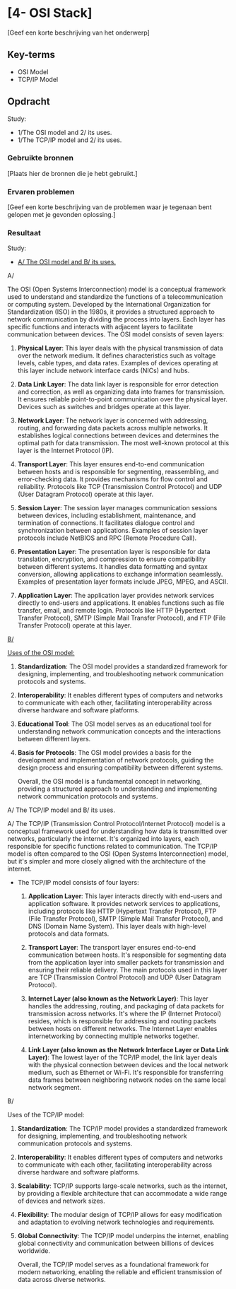 # [4- OSI Stack]

[Geef een korte beschrijving van het onderwerp]

## Key-terms

- OSI Model  
- TCP/IP Model

## Opdracht

 Study:

- 1/The OSI model and 2/ its uses.
- 1/The TCP/IP model and 2/ its uses.

### Gebruikte bronnen

[Plaats hier de bronnen die je hebt gebruikt.]

### Ervaren problemen

[Geef een korte beschrijving van de problemen waar je tegenaan bent gelopen met je gevonden oplossing.]

### Resultaat

Study:

- <u>A/ The OSI model and B/ its uses.</u>

A/ 

The OSI (Open Systems Interconnection) model is a conceptual framework used to understand and standardize the functions of a telecommunication or computing system. Developed by the International Organization for Standardization (ISO) in the 1980s, it provides a structured approach to network communication by dividing the process into layers. Each layer has specific functions and interacts with adjacent layers to facilitate communication between devices. The OSI model consists of seven layers:

1. **Physical Layer**: This layer deals with the physical transmission of data over the network medium. It defines characteristics such as voltage levels, cable types, and data rates. Examples of devices operating at this layer include network interface cards (NICs) and hubs.

2. **Data Link Layer**: The data link layer is responsible for error detection and correction, as well as organizing data into frames for transmission. It ensures reliable point-to-point communication over the physical layer. Devices such as switches and bridges operate at this layer.

3. **Network Layer**: The network layer is concerned with addressing, routing, and forwarding data packets across multiple networks. It establishes logical connections between devices and determines the optimal path for data transmission. The most well-known protocol at this layer is the Internet Protocol (IP).

4. **Transport Layer**: This layer ensures end-to-end communication between hosts and is responsible for segmenting, reassembling, and error-checking data. It provides mechanisms for flow control and reliability. Protocols like TCP (Transmission Control Protocol) and UDP (User Datagram Protocol) operate at this layer.

5. **Session Layer**: The session layer manages communication sessions between devices, including establishment, maintenance, and termination of connections. It facilitates dialogue control and synchronization between applications. Examples of session layer protocols include NetBIOS and RPC (Remote Procedure Call).

6. **Presentation Layer**: The presentation layer is responsible for data translation, encryption, and compression to ensure compatibility between different systems. It handles data formatting and syntax conversion, allowing applications to exchange information seamlessly. Examples of presentation layer formats include JPEG, MPEG, and ASCII.

7. **Application Layer**: The application layer provides network services directly to end-users and applications. It enables functions such as file transfer, email, and remote login. Protocols like HTTP (Hypertext Transfer Protocol), SMTP (Simple Mail Transfer Protocol), and FTP (File Transfer Protocol) operate at this layer.

<u>B/ 

 Uses of the OSI model:</u>

1. **Standardization**: The OSI model provides a standardized framework for designing, implementing, and troubleshooting network communication protocols and systems.

2. **Interoperability**: It enables different types of computers and networks to communicate with each other, facilitating interoperability across diverse hardware and software platforms.

3. **Educational Tool**: The OSI model serves as an educational tool for understanding network communication concepts and the interactions between different layers.

4. **Basis for Protocols**: The OSI model provides a basis for the development and implementation of network protocols, guiding the design process and ensuring compatibility between different systems.
   
   Overall, the OSI model is a fundamental concept in networking, providing a structured approach to understanding and implementing network communication protocols and systems.

A/ The TCP/IP model and B/ its uses.

A/ 
The TCP/IP (Transmission Control Protocol/Internet Protocol) model is a conceptual framework used for understanding how data is transmitted over networks, particularly the internet. It's organized into layers, each responsible for specific functions related to communication. The TCP/IP model is often compared to the OSI (Open Systems Interconnection) model, but it's simpler and more closely aligned with the architecture of the internet.

- The TCP/IP model consists of four layers:
  
  1. **Application Layer**: This layer interacts directly with end-users and application software. It provides network services to applications, including protocols like HTTP (Hypertext Transfer Protocol), FTP (File Transfer Protocol), SMTP (Simple Mail Transfer Protocol), and DNS (Domain Name System). This layer deals with high-level protocols and data formats.
  
  2. **Transport Layer**: The transport layer ensures end-to-end communication between hosts. It's responsible for segmenting data from the application layer into smaller packets for transmission and ensuring their reliable delivery. The main protocols used in this layer are TCP (Transmission Control Protocol) and UDP (User Datagram Protocol).
  
  3. **Internet Layer (also known as the Network Layer)**: This layer handles the addressing, routing, and packaging of data packets for transmission across networks. It's where the IP (Internet Protocol) resides, which is responsible for addressing and routing packets between hosts on different networks. The Internet Layer enables internetworking by connecting multiple networks together.
  
  4. **Link Layer (also known as the Network Interface Layer or Data Link Layer)**: The lowest layer of the TCP/IP model, the link layer deals with the physical connection between devices and the local network medium, such as Ethernet or Wi-Fi. It's responsible for transferring data frames between neighboring network nodes on the same local network segment.

B/ 

Uses of the TCP/IP model:

1. **Standardization**: The TCP/IP model provides a standardized framework for designing, implementing, and troubleshooting network communication protocols and systems.

2. **Interoperability**: It enables different types of computers and networks to communicate with each other, facilitating interoperability across diverse hardware and software platforms.

3. **Scalability**: TCP/IP supports large-scale networks, such as the internet, by providing a flexible architecture that can accommodate a wide range of devices and network sizes.

4. **Flexibility**: The modular design of TCP/IP allows for easy modification and adaptation to evolving network technologies and requirements.

5. **Global Connectivity**: The TCP/IP model underpins the internet, enabling global connectivity and communication between billions of devices worldwide.
   
   Overall, the TCP/IP model serves as a foundational framework for modern networking, enabling the reliable and efficient transmission of data across diverse networks.
